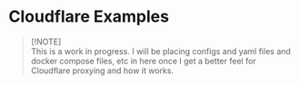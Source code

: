 # Cloudflare Examples

> [!NOTE]\
> This is a work in progress. I will be placing configs and yaml files and docker compose files, etc in here once I get a better feel for Cloudflare proxying and how it works.


